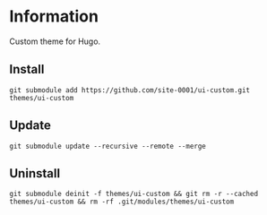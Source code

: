 # Information

Custom theme for Hugo.

## Install

```
git submodule add https://github.com/site-0001/ui-custom.git themes/ui-custom
```

## Update

```
git submodule update --recursive --remote --merge
```

## Uninstall

```
git submodule deinit -f themes/ui-custom && git rm -r --cached themes/ui-custom && rm -rf .git/modules/themes/ui-custom
```
